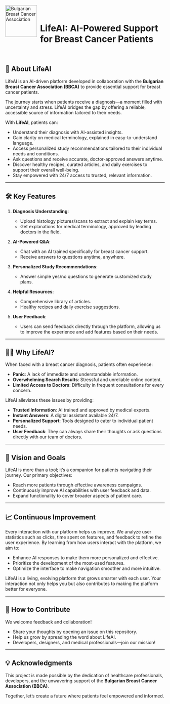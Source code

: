 <img src="https://life.bbca.bg/img/rose-lady.svg" alt="Bulgarian Breast Cancer Association" width="100" align="left" style="margin-right: 10px;" />
<br>

# LifeAI: AI-Powered Support for Breast Cancer Patients  
<br>


## 🌟 About LifeAI  

LifeAI is an AI-driven platform developed in collaboration with the **Bulgarian Breast Cancer Association (BBCA)** to provide essential support for breast cancer patients.  

The journey starts when patients receive a diagnosis—a moment filled with uncertainty and stress. LifeAI bridges the gap by offering a reliable, accessible source of information tailored to their needs.  

With **LifeAI**, patients can:  
 - Understand their diagnosis with AI-assisted insights.
 - Gain clarity on medical terminology, explained in easy-to-understand language.
 - Access personalized study recommendations tailored to their individual needs and conditions.
 - Ask questions and receive accurate, doctor-approved answers anytime.
 - Discover healthy recipes, curated articles, and daily exercises to support their overall well-being.
 - Stay empowered with 24/7 access to trusted, relevant information.

---

## 🛠️ Key Features  

1. **Diagnosis Understanding**:  
   - Upload histology pictures/scans to extract and explain key terms.  
   - Get explanations for medical terminology, approved by leading doctors in the field.  

2. **AI-Powered Q&A**:  
   - Chat with an AI trained specifically for breast cancer support.  
   - Receive answers to questions anytime, anywhere.  

3. **Personalized Study Recommendations**:  
   - Answer simple yes/no questions to generate customized study plans.  

4. **Helpful Resources**:  
   - Comprehensive library of articles.  
   - Healthy recipes and daily exercise suggestions.  

5. **User Feedback**:  
   - Users can send feedback directly through the platform, allowing us to improve the experience and add features based on their needs.  

---

## 🧑‍⚕️ Why LifeAI?  

When faced with a breast cancer diagnosis, patients often experience:  
- **Panic**: A lack of immediate and understandable information.  
- **Overwhelming Search Results**: Stressful and unreliable online content.  
- **Limited Access to Doctors**: Difficulty in frequent consultations for every concern.  

LifeAI alleviates these issues by providing:  
- **Trusted Information**: AI trained and approved by medical experts.  
- **Instant Answers**: A digital assistant available 24/7.  
- **Personalized Support**: Tools designed to cater to individual patient needs.
- **User Feedback**: They can always share their thoughts or ask questions directly with our team of doctors.
---

## 🚀 Vision and Goals  

LifeAI is more than a tool; it’s a companion for patients navigating their journey. Our primary objectives:  
- Reach more patients through effective awareness campaigns.  
- Continuously improve AI capabilities with user feedback and data.  
- Expand functionality to cover broader aspects of patient care.  

---
## 📈 Continuous Improvement  

Every interaction with our platform helps us improve. We analyze user statistics such as clicks, time spent on features, and feedback to refine the user experience. By learning from how users interact with the platform, we aim to:  

- Enhance AI responses to make them more personalized and effective.  
- Prioritize the development of the most-used features.  
- Optimize the interface to make navigation smoother and more intuitive.
<p> LifeAI is a living, evolving platform that grows smarter with each user. Your interaction not only helps you but also contributes to making the platform better for everyone.  </p>

---
## 🤝 How to Contribute  

We welcome feedback and collaboration!  
- Share your thoughts by opening an issue on this repository.  
- Help us grow by spreading the word about LifeAI.  
- Developers, designers, and medical professionals—join our mission!  

---

## 💡 Acknowledgments  

This project is made possible by the dedication of healthcare professionals, developers, and the unwavering support of the **Bulgarian Breast Cancer Association (BBCA)**.  

Together, let’s create a future where patients feel empowered and informed.

